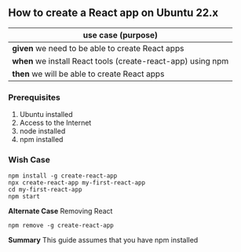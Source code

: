 
## How to create a React app on Ubuntu 22.x

>
|use case (purpose)|  
|--|
|**given** we need to be able to create React apps
|**when** we install React tools (create-react-app) using npm  
|**then** we will be able to create React apps

### Prerequisites 
1. Ubuntu installed
2. Access to the Internet
3. node installed
4. npm installed

### Wish Case
	npm install -g create-react-app
	npx create-react-app my-first-react-app
	cd my-first-react-app
	npm start

**Alternate Case**
Removing React

	npm remove -g create-react-app
	
**Summary**
This guide assumes that you have npm installed






